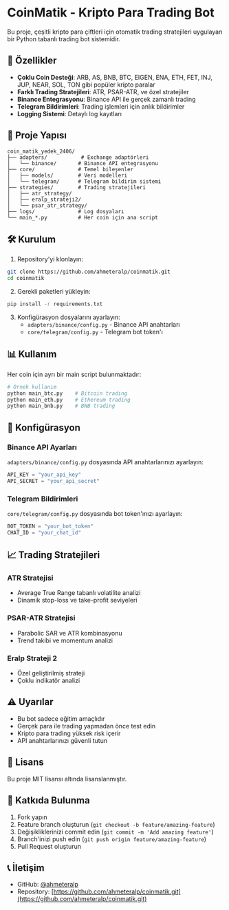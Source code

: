 # CoinMatik - Kripto Para Trading Bot

Bu proje, çeşitli kripto para çiftleri için otomatik trading stratejileri uygulayan bir Python tabanlı trading bot sistemidir.

## 🚀 Özellikler

- **Çoklu Coin Desteği**: ARB, AS, BNB, BTC, EIGEN, ENA, ETH, FET, INJ, JUP, NEAR, SOL, TON gibi popüler kripto paralar
- **Farklı Trading Stratejileri**: ATR, PSAR-ATR, ve özel stratejiler
- **Binance Entegrasyonu**: Binance API ile gerçek zamanlı trading
- **Telegram Bildirimleri**: Trading işlemleri için anlık bildirimler
- **Logging Sistemi**: Detaylı log kayıtları

## 📁 Proje Yapısı

```
coin_matik_yedek_2406/
├── adapters/           # Exchange adaptörleri
│   └── binance/       # Binance API entegrasyonu
├── core/              # Temel bileşenler
│   ├── models/        # Veri modelleri
│   └── telegram/      # Telegram bildirim sistemi
├── strategies/        # Trading stratejileri
│   ├── atr_strategy/
│   ├── eralp_strateji2/
│   └── psar_atr_strategy/
├── logs/              # Log dosyaları
└── main_*.py          # Her coin için ana script
```

## 🛠️ Kurulum

1. Repository'yi klonlayın:
```bash
git clone https://github.com/ahmeteralp/coinmatik.git
cd coinmatik
```

2. Gerekli paketleri yükleyin:
```bash
pip install -r requirements.txt
```

3. Konfigürasyon dosyalarını ayarlayın:
   - `adapters/binance/config.py` - Binance API anahtarları
   - `core/telegram/config.py` - Telegram bot token'ı

## 📊 Kullanım

Her coin için ayrı bir main script bulunmaktadır:

```bash
# Örnek kullanım
python main_btc.py    # Bitcoin trading
python main_eth.py    # Ethereum trading
python main_bnb.py    # BNB trading
```

## 🔧 Konfigürasyon

### Binance API Ayarları
`adapters/binance/config.py` dosyasında API anahtarlarınızı ayarlayın:

```python
API_KEY = "your_api_key"
API_SECRET = "your_api_secret"
```

### Telegram Bildirimleri
`core/telegram/config.py` dosyasında bot token'ınızı ayarlayın:

```python
BOT_TOKEN = "your_bot_token"
CHAT_ID = "your_chat_id"
```

## 📈 Trading Stratejileri

### ATR Stratejisi
- Average True Range tabanlı volatilite analizi
- Dinamik stop-loss ve take-profit seviyeleri

### PSAR-ATR Stratejisi
- Parabolic SAR ve ATR kombinasyonu
- Trend takibi ve momentum analizi

### Eralp Strateji 2
- Özel geliştirilmiş strateji
- Çoklu indikatör analizi

## ⚠️ Uyarılar

- Bu bot sadece eğitim amaçlıdır
- Gerçek para ile trading yapmadan önce test edin
- Kripto para trading yüksek risk içerir
- API anahtarlarınızı güvenli tutun

## 📝 Lisans

Bu proje MIT lisansı altında lisanslanmıştır.

## 🤝 Katkıda Bulunma

1. Fork yapın
2. Feature branch oluşturun (`git checkout -b feature/amazing-feature`)
3. Değişikliklerinizi commit edin (`git commit -m 'Add amazing feature'`)
4. Branch'inizi push edin (`git push origin feature/amazing-feature`)
5. Pull Request oluşturun

## 📞 İletişim

- GitHub: [@ahmeteralp](https://github.com/ahmeteralp)
- Repository: [https://github.com/ahmeteralp/coinmatik.git](https://github.com/ahmeteralp/coinmatik.git)
